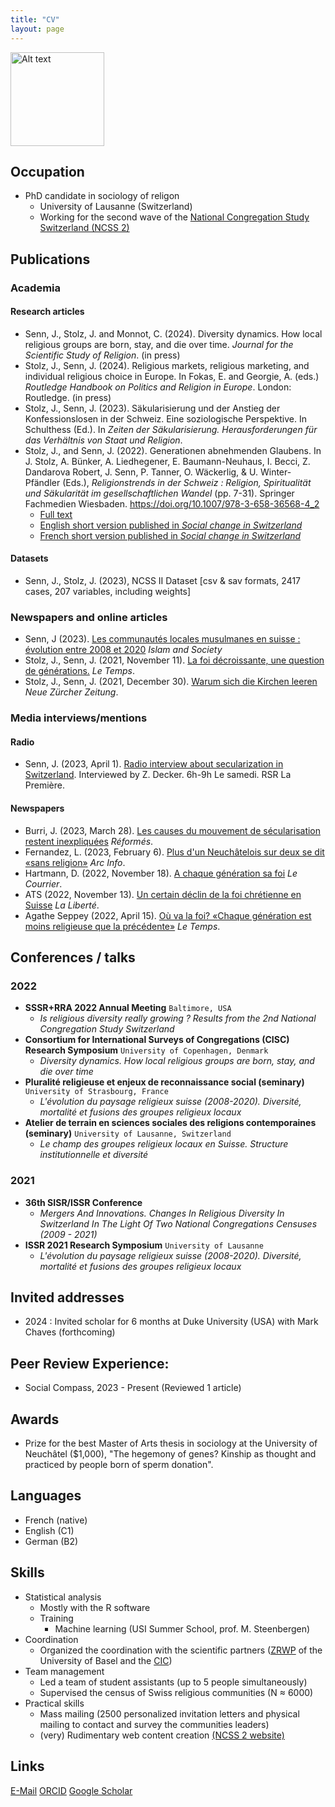 ```yaml
---
title: "CV"
layout: page
---
```

<img src="photos/circle_2.png" alt="Alt text" title="JS_bw" width="150" height="150">


## Occupation

- PhD candidate in sociology of religon
  - University of Lausanne (Switzerland)
  - Working for the second wave of the [National Congregation Study Switzerland (NCSS 2)](https://wp.unil.ch/ncs2/le-ncs-2-en-bref/)

## Publications

### Academia

#### Research articles

- Senn, J., Stolz, J. and Monnot, C. (2024). Diversity dynamics. How local religious groups are born, stay, and die over time. _Journal for the Scientific Study of Religion_. (in press)
- Stolz, J., Senn, J. (2024). Religious markets, religious marketing, and individual religious choice in Europe. In Fokas, E. and Georgie, A. (eds.) _Routledge Handbook on Politics and Religion in Europe_. London: Routledge. (in press)
- Stolz, J., Senn, J. (2023). Säkularisierung und der Anstieg der Konfessionslosen in der Schweiz. Eine soziologische Perspektive. In Schulthess (Ed.). In _Zeiten der Säkularisierung. Herausforderungen für das Verhältnis von Staat und Religion_.
- Stolz, J., and Senn, J. (2022). Generationen abnehmenden Glaubens. In J. Stolz, A. Bünker, A. Liedhegener, E. Baumann-Neuhaus, I. Becci, Z. Dandarova Robert, J. Senn, P. Tanner, O. Wäckerlig, & U. Winter-Pfändler (Eds.), _Religionstrends in der Schweiz : Religion, Spiritualität und Säkularität im gesellschaftlichen Wandel_ (pp. 7-31). Springer Fachmedien Wiesbaden. https://doi.org/10.1007/978-3-658-36568-4_2
  - [Full text](https://link.springer.com/content/pdf/10.1007/978-3-658-36568-4_2.pdf)
  - [English short version published in *Social change in Switzerland*](https://forscenter.ch/wp-content/uploads/2022/02/stolz_final_en.pdf)
  - [French short version published in *Social change in Switzerland*](https://www.socialchangeswitzerland.ch/wp-content/uploads/2021/11/20211030_Stolz_Senn_FR-final_2.pdf)

#### Datasets

- Senn, J., Stolz, J. (2023), NCSS II Dataset \[csv & sav formats, 2417 cases, 207 variables, including weights\]

### Newspapers and online articles

- Senn, J (2023). [Les communautés locales musulmanes en suisse : évolution entre 2008 et 2020](https://islamandsociety.ch/fr/home-2/swiss/organisations/local/#section2) _Islam and Society_
- Stolz, J., Senn, J. (2021, November 11). [La foi décroissante, une question de générations.](https://github.com/jsenn2/jsenn2.github.io/blob/master/Article%20Le%20Temps%20'Opinion'.pdf) _Le Temps_.
- Stolz, J., Senn, J. (2021, December 30). [Warum sich die Kirchen leeren](https://www.nzz.ch/meinung/die-saekularisierung-nimmt-von-generation-zu-generation-zu-ld.1653066?reduced=true) _Neue Zürcher Zeitung_.

### Media interviews/mentions

#### Radio

- Senn, J. (2023, April 1). [Radio interview about secularization in Switzerland](http://avisdexperts.ch/videos/view/15916). Interviewed by Z. Decker. 6h-9h Le samedi. RSR La Première.

#### Newspapers

- Burri, J. (2023, March 28). [Les causes du mouvement de sécularisation restent inexpliquées](https://ww/mentionsw.reformes.ch/societe/2023/03/les-causes-du-mouvement-de-secularisation-restent-inexpliquees-journal-reformes) _Réformés_.
- Fernandez, L. (2023, February 6). [Plus d&#39;un Neuchâtelois sur deux se dit «sans religion»](https://www.arcinfo.ch/neuchatel-canton/pres-de-52-des-neuchatelois-se-disent-sans-religion-1256614) _Arc Info_.
- Hartmann, D. (2022, November 18). [A chaque génération sa foi](https://lecourrier.ch/2021/11/18/a-chaque-generation-sa-foi/) _Le Courrier_.
- ATS (2022, November 13). [Un certain déclin de la foi chrétienne en Suisse](https://www.laliberte.ch/news/un-certain-declin-de-la-foi-chretienne-en-suisse-625558) _La Liberté_.
- Agathe Seppey (2022, April 15). [Où va la foi? «Chaque génération est moins religieuse que la précédente»](https://www.letemps.ch/societe/va-foi-generation-religieuse-precedente) _Le Temps_.

## Conferences / talks

### 2022

- **SSSR+RRA 2022 Annual Meeting**
  `Baltimore, USA`
  - *Is religious diversity really growing ? Results from the 2nd National Congregation Study Switzerland*
- **Consortium for International Surveys of Congregations (CISC) Research Symposium**
  `University of Copenhagen, Denmark`
  - *Diversity dynamics. How local religious groups are born, stay, and die over time*
- **Pluralité religieuse et enjeux de reconnaissance social (seminary)**
  `University of Strasbourg, France`
  - *L'évolution du paysage religieux suisse (2008-2020). Diversité, mortalité et fusions des groupes religieux locaux*
- **Atelier de terrain en sciences sociales des religions contemporaines (seminary)**
  `University of Lausanne, Switzerland`
  - *Le champ des groupes religieux locaux en Suisse. Structure institutionnelle et diversité*

### 2021

- **36th SISR/ISSR Conference**
  - *Mergers And Innovations. Changes In Religious Diversity In Switzerland In The Light Of Two National Congregations Censuses (2009 - 2021)*
- **ISSR 2021 Research Symposium**
  `University of Lausanne`
  - *L'évolution du paysage religieux suisse (2008-2020). Diversité, mortalité et fusions des groupes religieux locaux*

## Invited addresses

- 2024 : Invited scholar for 6 months at Duke University (USA) with Mark Chaves (forthcoming)

## Peer Review Experience:

- Social Compass, 2023 - Present (Reviewed 1 article)

## Awards

- Prize for the best Master of Arts thesis in sociology at the University of Neuchâtel ($1,000), "The hegemony of genes? Kinship as thought and practiced by people born of sperm donation".

## Languages

- French (native)
- English (C1)
- German (B2)

## Skills

- Statistical analysis
  - Mostly with the R software
  - Training
    - Machine learning (USI Summer School, prof. M. Steenbergen)
- Coordination
  - Organized the coordination with the scientific partners ([ZRWP](https://theologie.unibas.ch/de/fakultaet/zentrum-religion-wirtschaft-politik/) of the University of Basel and the [CIC](https://cic-info.ch/))
- Team management
  - Led a team of student assistants (up to 5 people simultaneously)
  - Supervised the census of Swiss religious communities (N ≈ 6000)
- Practical skills
  - Mass mailing (2500 personalized invitation letters and physical mailing to contact and survey the communities leaders)
  - (very) Rudimentary web content creation [(NCSS 2 website)](https://wp.unil.ch/ncs2/)

## Links

[E-Mail](mailto:jeremy.senn@unil.ch)
[ORCID](https://orcid.org/0000-0002-0291-9163)
[Google Scholar](https://scholar.google.com/citations?user=bHbRaKkAAAAJ&hl=fr&oi=sra)
